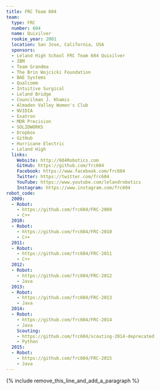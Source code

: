 ```yaml
---
title: FRC Team 604
team:
  type: FRC
  number: 604
  name: Quixilver
  rookie_year: 2001
  location: San Jose, California, USA
  sponsors:
  - Leland High School FRC Team 604 Quixilver
  - IBM
  - Team Grandma
  - The Brin Wojcicki Foundation
  - BAE Systems
  - Qualcomm
  - Intuitive Surgical
  - Leland Bridge
  - Councilman J. Khamis
  - Almaden Valley Women's Club
  - NVIDIA
  - Exatron
  - MDR Precision
  - SOLIDWORKS
  - Dropbox
  - GitHub
  - Hurricane Electric
  - Leland High
  links:
    Website: http://604Robotics.com
    GitHub: https://github.com/frc604
    Facebook: https://www.facebook.com/frc604
    Twitter: https://twitter.com/frc604
    YouTube: https://www.youtube.com/lelandrobotics
    Instagram: https://www.instagram.com/frc604
robot_code:
  2009:
  - Robot:
    - https://github.com/frc604/FRC-2009
    - C++
  2010:
  - Robot:
    - https://github.com/frc604/FRC-2010
    - C++
  2011:
  - Robot:
    - https://github.com/frc604/FRC-2011
    - C++
  2012:
  - Robot:
    - https://github.com/frc604/FRC-2012
    - Java
  2013:
  - Robot:
    - https://github.com/frc604/FRC-2013
    - Java
  2014:
  - Robot:
    - https://github.com/frc604/FRC-2014
    - Java
    Scouting:
    - https://github.com/frc604/scouting-2014-deprecated
    - Python
  2015:
  - Robot:
    - https://github.com/frc604/FRC-2015
    - Java
---
```


{% include remove_this_line_and_add_a_paragraph %}